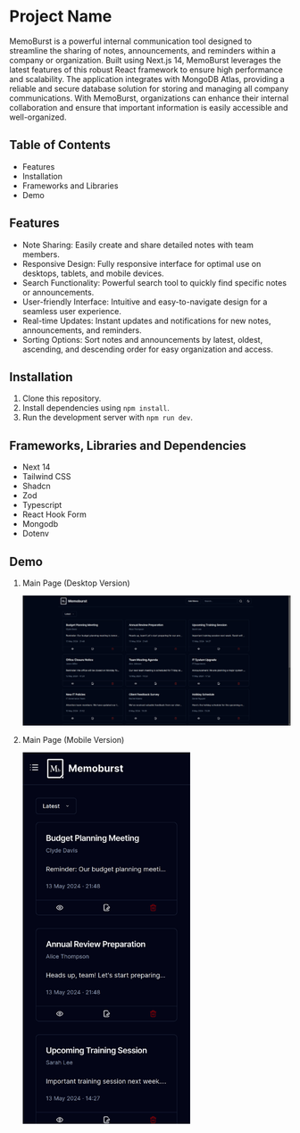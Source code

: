 # Project Name

MemoBurst is a powerful internal communication tool designed to streamline the sharing of notes, announcements, and reminders within a company or organization. Built using Next.js 14, MemoBurst leverages the latest features of this robust React framework to ensure high performance and scalability. The application integrates with MongoDB Atlas, providing a reliable and secure database solution for storing and managing all company communications. With MemoBurst, organizations can enhance their internal collaboration and ensure that important information is easily accessible and well-organized.

## Table of Contents

- Features
- Installation
- Frameworks and Libraries
- Demo

## Features

- Note Sharing: Easily create and share detailed notes with team members.
- Responsive Design: Fully responsive interface for optimal use on desktops, tablets, and mobile devices.
- Search Functionality: Powerful search tool to quickly find specific notes or announcements.
- User-friendly Interface: Intuitive and easy-to-navigate design for a seamless user experience.
- Real-time Updates: Instant updates and notifications for new notes, announcements, and reminders.
- Sorting Options: Sort notes and announcements by latest, oldest, ascending, and descending order for easy organization and access.

## Installation

1. Clone this repository.
2. Install dependencies using `npm install`.
3. Run the development server with `npm run dev`.

## Frameworks, Libraries and Dependencies

- Next 14
- Tailwind CSS
- Shadcn
- Zod
- Typescript
- React Hook Form
- Mongodb
- Dotenv

## Demo

1. Main Page (Desktop Version)

   <img src="public/ss_main_d.png" alt="Main Page (Desktop Version)">

2. Main Page (Mobile Version)

   <img src="public/ss_main_m.png" alt="Main Page (Mobile Version)" width="300">
